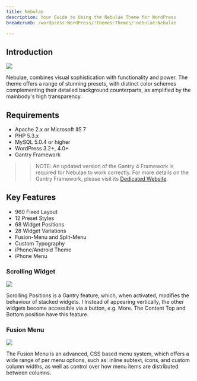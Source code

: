 ```yaml
---
title: Nebulae
description: Your Guide to Using the Nebulae Theme for WordPress
breadcrumb: /wordpress:WordPress/!themes:Themes/!nebulae:Nebulae

---
```


Introduction
-----

![][nebulae]

Nebulae, combines visual sophistication with functionality and power. The theme offers a range of stunning presets, with distinct color schemes complementing their detailed background counterparts, as amplified by the mainbody's high transparency.

Requirements
-----

* Apache 2.x or Microsoft IIS 7
* PHP 5.3.x
* MySQL 5.0.4 or higher
* WordPress 3.2+, 4.0+
* Gantry Framework

>> NOTE: An updated version of the Gantry 4 Framework is required for Nebulae to work correctly. For more details on the Gantry Framework, please visit its [Dedicated Website][gantry].

Key Features
-----

* 960 Fixed Layout
* 12 Preset Styles
* 68 Widget Positions
* 28 Widget Variations
* Fusion-Menu and Split-Menu
* Custom Typography
* iPhone/Android Theme
* iPhone Menu

### Scrolling Widget

![][scrolling]

Scrolling Positions is a Gantry feature, which, when activated, modifies the behaviour of stacked widgets. I Instead of appearing vertically, the other widgets become accessible via a button, e.g. More. The Content Top and Bottom position have this feature.

### Fusion Menu

![][fusion]

The Fusion Menu is an advanced, CSS based menu system, which offers a wide range of per menu options, such as: inline subtext, icons, and custom column widths, as well as control over how menu items are distributed between columns.

[gantry]: http://gantry.org/
[gantry_install]: ../../start/gantry.md
[nebulae]: assets/nebulae.jpeg
[scrolling]: assets/scrolling.jpg
[fusion]: assets/fusion.jpg
[bootstrap]: http://twitter.github.com/bootstrap/
